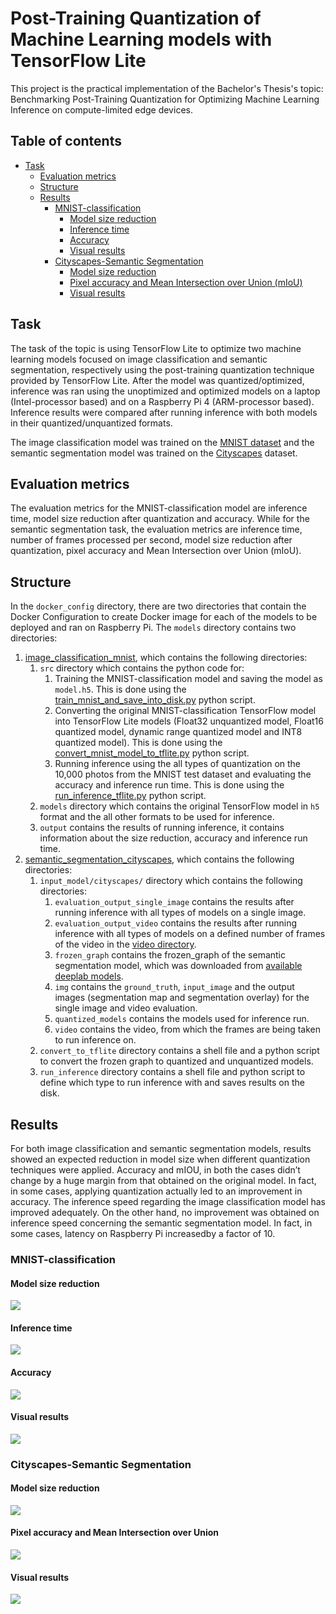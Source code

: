 # Post-Training Quantization of Machine Learning models with TensorFlow Lite
This project is the practical implementation of the Bachelor's Thesis's topic: Benchmarking Post-Training Quantization for Optimizing Machine Learning Inference on compute-limited edge devices. 
## Table of contents 
* [Task](#task)
  * [Evaluation metrics](#evaluation-metrics)
  * [Structure](#structure)
  * [Results](#results)
    + [MNIST-classification](#mnist-classification)
      - [Model size reduction](#model-size-reduction)
      - [Inference time](#inference-time)
      - [Accuracy](#accuracy)
      - [Visual results](#visual-results)
    + [Cityscapes-Semantic Segmentation](#cityscapes-semantic-segmentation)
      - [Model size reduction](#model-size-reduction-1)
      - [Pixel accuracy and Mean Intersection over Union (mIoU)](#pixel-accuracy-and-mean-intersection-over-union)
      - [Visual results](#visual-results-1)


## Task
The task of the topic is using TensorFlow Lite to optimize two machine learning models focused on image classification and semantic segmentation, respectively using the post-training quantization technique provided by TensorFlow Lite. After the model was quantized/optimized, inference was ran using the unoptimized and optimized models on a laptop (Intel-processor based) and on a Raspberry Pi 4 (ARM-processor based). Inference results were compared after running inference with both models in their quantized/unquantized formats.

The image classification model was trained on the [MNIST dataset](http://yann.lecun.com/exdb/mnist/) and the semantic segmentation model was trained on the [Cityscapes](https://www.cityscapes-dataset.com/) dataset. 

## Evaluation metrics
The evaluation metrics for the MNIST-classification model are inference time, model size reduction after quantization and accuracy. While for the semantic segmentation task, the evaluation metrics are inference time, number of frames processed per second, model size reduction after quantization, pixel accuracy and Mean Intersection over Union (mIoU).

## Structure
In the ```docker_config``` directory, there are two directories that contain the Docker Configuration to create Docker image for each of the models to be deployed and ran on Raspberry Pi. 
The ```models``` directory contains two directories:
1. [image_classification_mnist](https://github.com/MahmoudAbderahman/post_training_quantization_with_TFLite/tree/main/models/image_classification_mnist), which contains the following directories:
      1. ```src``` directory which contains the python code for:
            1. Training the MNIST-classification model and saving the model as ```model.h5```. This is done using the [train_mnist_and_save_into_disk.py](https://github.com/MahmoudAbderahman/post_training_quantization_with_TFLite/blob/main/models/image_classification_mnist/src/train_mnist_and_save_into_disk.py) python script.
            2. Converting the original MNIST-classification TensorFlow model into TensorFlow Lite models (Float32 unquantized model, Float16 quantized model, dynamic range quantized model and INT8 quantized model). This is done using the [convert_mnist_model_to_tflite.py](https://github.com/MahmoudAbderahman/post_training_quantization_with_TFLite/blob/main/models/image_classification_mnist/src/convert_mnist_model_to_tflite.py) python script.
            3. Running inference using the all types of quantization on the 10,000 photos from the MNIST test dataset and evaluating the accuracy and inference run time. This is done using the [run_inference_tflite.py](https://github.com/MahmoudAbderahman/post_training_quantization_with_TFLite/blob/main/models/image_classification_mnist/src/run_inference_tflite.py) python script.
      2.  ```models``` directory which contains the original TensorFlow model in ```h5``` format and the all other formats to be used for inference.
      3.  ```output``` contains the results of running inference, it contains information about the size reduction, accuracy and inference run time.
2. [semantic_segmentation_cityscapes](https://github.com/MahmoudAbderahman/post_training_quantization_with_TFLite/tree/main/models/semantic_segmentation_cityscapes), which contains the following directories:
      1. ```input_model/cityscapes/``` directory which contains the following directories:
          1. ```evaluation_output_single_image``` contains the results after running inference with all types of models on a single image.
          2. ```evaluation_output_video``` contains the results after running inference with all types of models on a defined number of frames of the video in the  [video directory](https://github.com/MahmoudAbderahman/post_training_quantization_with_TFLite/tree/main/models/semantic_segmentation_cityscapes/input_model/cityscapes/video). 
          3. ```frozen_graph``` contains the frozen_graph of the semantic segmentation model, which was downloaded from [available deeplab models](https://github.com/tensorflow/models/blob/master/research/deeplab/g3doc/model_zoo.md). 
          4. ```img``` contains the ```ground_truth```, ```input_image``` and the output images (segmentation map and segmentation overlay) for the single image and video evaluation.
          5. ```quantized_models``` contains the models used for inference run.
          6. ```video``` contains the video, from which the frames are being taken to run inference on.
      2. ```convert_to_tflite``` directory contains a shell file and a python script to convert the frozen graph to quantized and unquantized models.
      3. ```run_inference``` directory contains a shell file and python script to define which type to run inference with and saves results on the disk.

## Results
For both image classification and semantic segmentation models, results showed an expected reduction in model size when different quantization techniques were applied.  Accuracy and mIOU, in both the cases didn’t change by a huge margin from that obtained on the original model. In fact, in some cases, applying quantization actually led to an improvement in accuracy.  The inference speed regarding the image classification model has improved adequately. On the other hand, no improvement was obtained on inference speed concerning the semantic segmentation model. In fact, in some cases, latency on Raspberry Pi increasedby a factor of 10.
### MNIST-classification

#### Model size reduction
![](results/classification/size.png)

#### Inference time
![](results/classification/inference_time.png)

#### Accuracy
![](results/classification/accuracy.png)

#### Visual results
![](results/classification/visual_results.png)

### Cityscapes-Semantic Segmentation

#### Model size reduction
![](results/SemSeg/model_size.png)

#### Pixel accuracy and Mean Intersection over Union
![](results/SemSeg/inference_time.png)

#### Visual results
![](results/SemSeg/visual_results.png)


